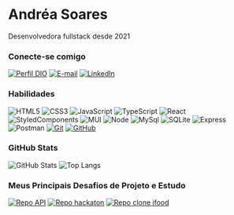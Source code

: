 # Andréa Soares
Desenvolvedora fullstack desde 2021

### Conecte-se comigo
[![Perfil DIO](https://img.shields.io/badge/-Meu%20Perfil%20na%20DIO-30A3DC?style=for-the-badge)](https://www.dio.me/users/andreatenis)
[![E-mail](https://img.shields.io/badge/-Email-000?style=for-the-badge&logo=microsoft-outlook&logoColor=E94D5F)](mailto:asoaresdev@gmail.com)
[![LinkedIn](https://img.shields.io/badge/-LinkedIn-000?style=for-the-badge&logo=linkedin&logoColor=30A3DC)](https://www.linkedin.com/in/andrea-rsoares/)

### Habilidades
![HTML5](https://img.shields.io/badge/HTML-000?style=for-the-badge&logo=html5&logoColor=30A3DC)
![CSS3](https://img.shields.io/badge/CSS3-000?style=for-the-badge&logo=css3&logoColor=E94D5F)
![JavaScript](https://img.shields.io/badge/JavaScript-000?style=for-the-badge&logo=javascript&logoColor=30A3DC)
![TypeScript](https://img.shields.io/badge/TypeScript-000?style=for-the-badge&logo=typescript)
![React](https://img.shields.io/badge/React-000?style=for-the-badge&logo=react)
![StyledComponents](https://img.shields.io/badge/StyledComponents-000?style=for-the-badge&logo=styledcomponents)
![MUI](https://img.shields.io/badge/Mui-000?style=for-the-badge&logo=mui)
![Node](https://img.shields.io/badge/Node-000?style=for-the-badge&logo=nodedotjs)
![MySql](https://img.shields.io/badge/MySql-000?style=for-the-badge&logo=mysql)
![SQLite](https://img.shields.io/badge/SQLite-000?style=for-the-badge&logo=sqlite)
![Express](https://img.shields.io/badge/Express-000?style=for-the-badge&logo=express)
![Postman](https://img.shields.io/badge/Postman-000?style=for-the-badge&logo=postman)
[![Git](https://img.shields.io/badge/Git-000?style=for-the-badge&logo=git&logoColor=E94D5F)](https://git-scm.com/doc) 
[![GitHub](https://img.shields.io/badge/GitHub-000?style=for-the-badge&logo=github&logoColor=30A3DC)](https://docs.github.com/)


### GitHub Stats
![GitHub Stats](https://github-readme-stats.vercel.app/api?username=Asoaresdev&theme=transparent&bg_color=000&border_color=30A3DC&show_icons=true&icon_color=30A3DC&title_color=E94D5F&text_color=FFF)
![Top Langs](https://github-readme-stats-git-masterrstaa-rickstaa.vercel.app/api/top-langs/?username=Asoaresdev&layout=compact&bg_color=000&border_color=30A3DC&title_color=E94D5F&text_color=FFF)


### Meus Principais Desafios de Projeto e Estudo
[![Repo API ](https://github-readme-stats.vercel.app/api/pin/?username=Asoaresdev&repo=estudo-POO2&bg_color=000&border_color=30A3DC&show_icons=true&icon_color=30A3DC&title_color=E94D5F&text_color=FFF)](https://github.com/Asoaresdev/estudo-POO2)
[![Repo hackaton ](https://github-readme-stats.vercel.app/api/pin/?username=Asoaresdev&repo=indique-web-projeto-ProviHackWoman&bg_color=000&border_color=30A3DC&show_icons=true&icon_color=30A3DC&title_color=E94D5F&text_color=FFF)](https://github.com/Asoaresdev/indique-web-projeto-ProviHackWoman)
[![Repo clone ifood ](https://github-readme-stats.vercel.app/api/pin/?username=Asoaresdev&repo=Projeto-Final-do-bootcamp-Labenu-4foodA&bg_color=000&border_color=30A3DC&show_icons=true&icon_color=30A3DC&title_color=E94D5F&text_color=FFF)](https://github.com/Asoaresdev/Projeto-Final-do-bootcamp-Labenu-4foodA)